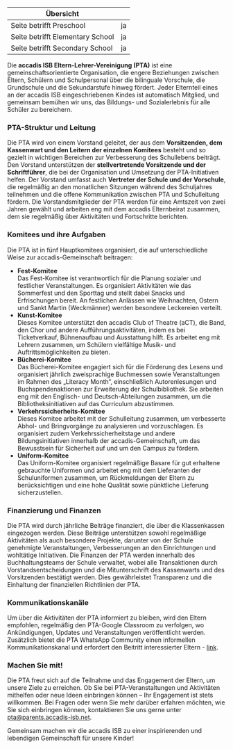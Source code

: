 | Übersicht | |
| --- | --- |
| Seite betrifft Preschool | ja |
| Seite betrifft Elementary School | ja |
| Seite betrifft Secondary School | ja |

Die **accadis ISB Eltern-Lehrer-Vereinigung (PTA)** ist eine gemeinschaftsorientierte Organisation, die engere Beziehungen zwischen Eltern, Schülern und Schulpersonal über die bilinguale Vorschule, die Grundschule und die Sekundarstufe hinweg fördert. Jeder Elternteil eines an der accadis ISB eingeschriebenen Kindes ist automatisch Mitglied, und gemeinsam bemühen wir uns, das Bildungs- und Sozialerlebnis für alle Schüler zu bereichern.

### PTA-Struktur und Leitung

Die PTA wird von einem Vorstand geleitet, der aus dem **Vorsitzenden, dem Kassenwart und den Leitern der einzelnen Komitees** besteht und so gezielt in wichtigen Bereichen zur Verbesserung des Schullebens beiträgt. Den Vorstand unterstützen der **stellvertretende Vorsitzende und der Schriftführer**, die bei der Organisation und Umsetzung der PTA-Initiativen helfen. Der Vorstand umfasst auch **Vertreter der Schule und der Vorschule**, die regelmäßig an den monatlichen Sitzungen während des Schuljahres teilnehmen und die offene Kommunikation zwischen PTA und Schulleitung fördern. Die Vorstandsmitglieder der PTA werden für eine Amtszeit von zwei Jahren gewählt und arbeiten eng mit dem accadis Elternbeirat zusammen, dem sie regelmäßig über Aktivitäten und Fortschritte berichten.

### Komitees und ihre Aufgaben

Die PTA ist in fünf Hauptkomitees organisiert, die auf unterschiedliche Weise zur accadis-Gemeinschaft beitragen:

-   **Fest-Komitee**  
    Das Fest-Komitee ist verantwortlich für die Planung sozialer und festlicher Veranstaltungen. Es organisiert Aktivitäten wie das Sommerfest und den Sporttag und stellt dabei Snacks und Erfrischungen bereit. An festlichen Anlässen wie Weihnachten, Ostern und Sankt Martin (Weckmänner) werden besondere Leckereien verteilt.
-   **Kunst-Komitee**  
    Dieses Komitee unterstützt den accadis Club of Theatre (aCT), die Band, den Chor und andere Aufführungsaktivitäten, indem es bei Ticketverkauf, Bühnenaufbau und Ausstattung hilft. Es arbeitet eng mit Lehrern zusammen, um Schülern vielfältige Musik- und Auftrittsmöglichkeiten zu bieten.
-   **Bücherei-Komitee**  
    Das Bücherei-Komitee engagiert sich für die Förderung des Lesens und organisiert jährlich zweisprachige Buchmessen sowie Veranstaltungen im Rahmen des „Literacy Month“, einschließlich Autorenlesungen und Buchspendenaktionen zur Erweiterung der Schulbibliothek. Sie arbeiten eng mit den Englisch- und Deutsch-Abteilungen zusammen, um die Bibliotheksinitiativen auf das Curriculum abzustimmen.
-   **Verkehrssicherheits-Komitee**  
    Dieses Komitee arbeitet mit der Schulleitung zusammen, um verbesserte Abhol- und Bringvorgänge zu analysieren und vorzuschlagen. Es organisiert zudem Verkehrssicherheitstage und andere Bildungsinitiativen innerhalb der accadis-Gemeinschaft, um das Bewusstsein für Sicherheit auf und um den Campus zu fördern.
-   **Uniform-Komitee**  
    Das Uniform-Komitee organisiert regelmäßige Basare für gut erhaltene gebrauchte Uniformen und arbeitet eng mit dem Lieferanten der Schuluniformen zusammen, um Rückmeldungen der Eltern zu berücksichtigen und eine hohe Qualität sowie pünktliche Lieferung sicherzustellen.

### Finanzierung und Finanzen

Die PTA wird durch jährliche Beiträge finanziert, die über die Klassenkassen eingezogen werden. Diese Beiträge unterstützen sowohl regelmäßige Aktivitäten als auch besondere Projekte, darunter von der Schule genehmigte Veranstaltungen, Verbesserungen an den Einrichtungen und wohltätige Initiativen. Die Finanzen der PTA werden innerhalb des Buchhaltungsteams der Schule verwaltet, wobei alle Transaktionen durch Vorstandsentscheidungen und die Mitunterschrift des Kassenwarts und des Vorsitzenden bestätigt werden. Dies gewährleistet Transparenz und die Einhaltung der finanziellen Richtlinien der PTA.

### Kommunikationskanäle

Um über die Aktivitäten der PTA informiert zu bleiben, wird den Eltern empfohlen, regelmäßig den PTA-Google Classroom zu verfolgen, wo Ankündigungen, Updates und Veranstaltungen veröffentlicht werden. Zusätzlich bietet die PTA WhatsApp Community einen informellen Kommunikationskanal und erfordert den Beitritt interessierter Eltern - [link](https://chat.whatsapp.com/JYdvo3nQdrK6XdauPIPKOP).

### Machen Sie mit!

Die PTA freut sich auf die Teilnahme und das Engagement der Eltern, um unsere Ziele zu erreichen. Ob Sie bei PTA-Veranstaltungen und Aktivitäten mithelfen oder neue Ideen einbringen können – Ihr Engagement ist stets willkommen. Bei Fragen oder wenn Sie mehr darüber erfahren möchten, wie Sie sich einbringen können, kontaktieren Sie uns gerne unter [pta@parents.accadis-isb.net](mailto:pta@parents.accadis-isb.net).

Gemeinsam machen wir die accadis ISB zu einer inspirierenden und lebendigen Gemeinschaft für unsere Kinder!